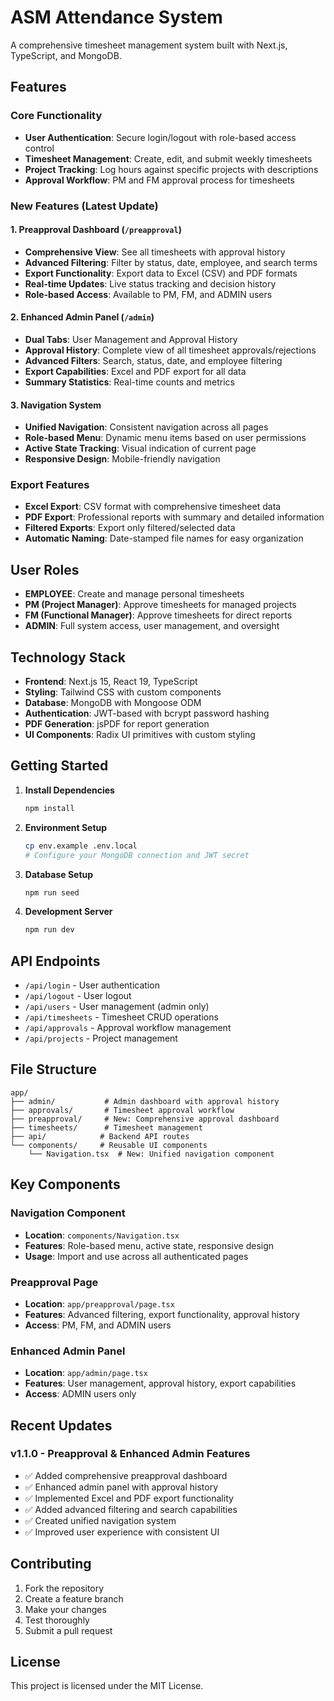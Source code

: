 # ASM Attendance System

A comprehensive timesheet management system built with Next.js, TypeScript, and MongoDB.

## Features

### Core Functionality
- **User Authentication**: Secure login/logout with role-based access control
- **Timesheet Management**: Create, edit, and submit weekly timesheets
- **Project Tracking**: Log hours against specific projects with descriptions
- **Approval Workflow**: PM and FM approval process for timesheets

### New Features (Latest Update)

#### 1. Preapproval Dashboard (`/preapproval`)
- **Comprehensive View**: See all timesheets with approval history
- **Advanced Filtering**: Filter by status, date, employee, and search terms
- **Export Functionality**: Export data to Excel (CSV) and PDF formats
- **Real-time Updates**: Live status tracking and decision history
- **Role-based Access**: Available to PM, FM, and ADMIN users

#### 2. Enhanced Admin Panel (`/admin`)
- **Dual Tabs**: User Management and Approval History
- **Approval History**: Complete view of all timesheet approvals/rejections
- **Advanced Filters**: Search, status, date, and employee filtering
- **Export Capabilities**: Excel and PDF export for all data
- **Summary Statistics**: Real-time counts and metrics

#### 3. Navigation System
- **Unified Navigation**: Consistent navigation across all pages
- **Role-based Menu**: Dynamic menu items based on user permissions
- **Active State Tracking**: Visual indication of current page
- **Responsive Design**: Mobile-friendly navigation

### Export Features
- **Excel Export**: CSV format with comprehensive timesheet data
- **PDF Export**: Professional reports with summary and detailed information
- **Filtered Exports**: Export only filtered/selected data
- **Automatic Naming**: Date-stamped file names for easy organization

## User Roles

- **EMPLOYEE**: Create and manage personal timesheets
- **PM (Project Manager)**: Approve timesheets for managed projects
- **FM (Functional Manager)**: Approve timesheets for direct reports
- **ADMIN**: Full system access, user management, and oversight

## Technology Stack

- **Frontend**: Next.js 15, React 19, TypeScript
- **Styling**: Tailwind CSS with custom components
- **Database**: MongoDB with Mongoose ODM
- **Authentication**: JWT-based with bcrypt password hashing
- **PDF Generation**: jsPDF for report generation
- **UI Components**: Radix UI primitives with custom styling

## Getting Started

1. **Install Dependencies**
   ```bash
   npm install
   ```

2. **Environment Setup**
   ```bash
   cp env.example .env.local
   # Configure your MongoDB connection and JWT secret
   ```

3. **Database Setup**
   ```bash
   npm run seed
   ```

4. **Development Server**
   ```bash
   npm run dev
   ```

## API Endpoints

- `/api/login` - User authentication
- `/api/logout` - User logout
- `/api/users` - User management (admin only)
- `/api/timesheets` - Timesheet CRUD operations
- `/api/approvals` - Approval workflow management
- `/api/projects` - Project management

## File Structure

```
app/
├── admin/           # Admin dashboard with approval history
├── approvals/       # Timesheet approval workflow
├── preapproval/     # New: Comprehensive approval dashboard
├── timesheets/      # Timesheet management
├── api/            # Backend API routes
└── components/     # Reusable UI components
    └── Navigation.tsx  # New: Unified navigation component
```

## Key Components

### Navigation Component
- **Location**: `components/Navigation.tsx`
- **Features**: Role-based menu, active state, responsive design
- **Usage**: Import and use across all authenticated pages

### Preapproval Page
- **Location**: `app/preapproval/page.tsx`
- **Features**: Advanced filtering, export functionality, approval history
- **Access**: PM, FM, and ADMIN users

### Enhanced Admin Panel
- **Location**: `app/admin/page.tsx`
- **Features**: User management, approval history, export capabilities
- **Access**: ADMIN users only

## Recent Updates

### v1.1.0 - Preapproval & Enhanced Admin Features
- ✅ Added comprehensive preapproval dashboard
- ✅ Enhanced admin panel with approval history
- ✅ Implemented Excel and PDF export functionality
- ✅ Added advanced filtering and search capabilities
- ✅ Created unified navigation system
- ✅ Improved user experience with consistent UI

## Contributing

1. Fork the repository
2. Create a feature branch
3. Make your changes
4. Test thoroughly
5. Submit a pull request

## License

This project is licensed under the MIT License.
